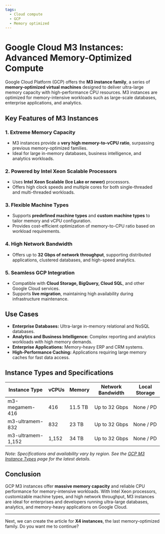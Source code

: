 ```yaml
---
tags:
  - Cloud compute
  - GCP
  - Memory optimized
---
```


# Google Cloud M3 Instances: Advanced Memory-Optimized Compute

Google Cloud Platform (GCP) offers the **M3 instance family**, a series of **memory-optimized virtual machines** designed to deliver ultra-large memory capacity with high-performance CPU resources. M3 instances are optimized for memory-intensive workloads such as large-scale databases, enterprise applications, and analytics.

## Key Features of M3 Instances

### 1. **Extreme Memory Capacity**

* M3 instances provide a **very high memory-to-vCPU ratio**, surpassing previous memory-optimized families.
* Ideal for large in-memory databases, business intelligence, and analytics workloads.

### 2. **Powered by Intel Xeon Scalable Processors**

* Uses **Intel Xeon Scalable (Ice Lake or newer)** processors.
* Offers high clock speeds and multiple cores for both single-threaded and multi-threaded workloads.

### 3. **Flexible Machine Types**

* Supports **predefined machine types** and **custom machine types** to tailor memory and vCPU configuration.
* Provides cost-efficient optimization of memory-to-CPU ratio based on workload requirements.

### 4. **High Network Bandwidth**

* Offers up to **32 Gbps of network throughput**, supporting distributed applications, clustered databases, and high-speed analytics.

### 5. **Seamless GCP Integration**

* Compatible with **Cloud Storage, BigQuery, Cloud SQL**, and other Google Cloud services.
* Supports **live migration**, maintaining high availability during infrastructure maintenance.

## Use Cases

* **Enterprise Databases:** Ultra-large in-memory relational and NoSQL databases.
* **Analytics and Business Intelligence:** Complex reporting and analytics workloads with high memory demands.
* **Enterprise Applications:** Memory-heavy ERP and CRM systems.
* **High-Performance Caching:** Applications requiring large memory caches for fast data access.

## Instance Types and Specifications

| Instance Type     | vCPUs | Memory  | Network Bandwidth | Local Storage |
| ----------------- | ----- | ------- | ----------------- | ------------- |
| m3-megamem-416    | 416   | 11.5 TB | Up to 32 Gbps     | None / PD     |
| m3-ultramem-832   | 832   | 23 TB   | Up to 32 Gbps     | None / PD     |
| m3-ultramem-1,152 | 1,152 | 34 TB   | Up to 32 Gbps     | None / PD     |

*Note: Specifications and availability vary by region. See the [GCP M3 Instance Types](https://cloud.google.com/compute/docs/machine-types#m3_machine_types) page for the latest details.*

## Conclusion

GCP M3 instances offer **massive memory capacity** and reliable CPU performance for memory-intensive workloads. With Intel Xeon processors, customizable machine types, and high network throughput, M3 instances are ideal for enterprises and developers running ultra-large databases, analytics, and memory-heavy applications on Google Cloud.

---

Next, we can create the article for **X4 instances**, the last memory-optimized family. Do you want me to continue?
